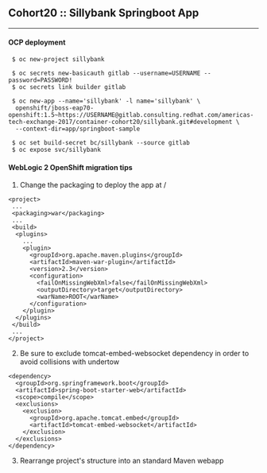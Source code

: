 ## Cohort20 :: Sillybank Springboot App ##

----------

#### OCP deployment ####

```
 $ oc new-project sillybank

 $ oc secrets new-basicauth gitlab --username=USERNAME --password=PASSWORD!
 $ oc secrets link builder gitlab

 $ oc new-app --name='sillybank' -l name='sillybank' \
  openshift/jboss-eap70-openshift:1.5~https://USERNAME@gitlab.consulting.redhat.com/americas-tech-exchange-2017/container-cohort20/sillybank.git#development \
  --context-dir=app/springboot-sample

 $ oc set build-secret bc/sillybank --source gitlab
 $ oc expose svc/sillybank
```

#### WebLogic 2 OpenShift migration tips ####

1. Change the packaging to deploy the app at /
```
<project>
 ...
 <packaging>war</packaging>
 ...
 <build>
  <plugins>
    ...
    <plugin>
      <groupId>org.apache.maven.plugins</groupId>
      <artifactId>maven-war-plugin</artifactId>
      <version>2.3</version>
      <configuration>
        <failOnMissingWebXml>false</failOnMissingWebXml>
        <outputDirectory>target</outputDirectory>
        <warName>ROOT</warName>
      </configuration>
    </plugin>
  </plugins>
 </build>
 ...
</project>
```

2. Be sure to exclude tomcat-embed-websocket dependency in order to avoid collisions with undertow
```
<dependency>
  <groupId>org.springframework.boot</groupId>
  <artifactId>spring-boot-starter-web</artifactId>
  <scope>compile</scope>
  <exclusions>
    <exclusion>
      <groupId>org.apache.tomcat.embed</groupId>
      <artifactId>tomcat-embed-websocket</artifactId>
    </exclusion>
  </exclusions>
</dependency>
```

3. Rearrange project's structure into an standard Maven webapp
